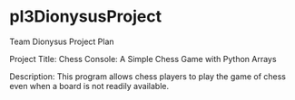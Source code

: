 # pl3DionysusProject

Team Dionysus Project Plan

Project Title: Chess Console: A Simple Chess Game with Python Arrays

Description: This program allows chess players to play the game of chess even when a board is not readily available.
